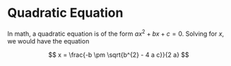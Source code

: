 # Quadratic Equation

In math, a quadratic equation is of the form $a x^2 + b x + c = 0$. Solving for $x$, we would have the equation

$$
x = \frac{-b \pm \sqrt{b^{2} - 4 a c}}{2 a}
$$
